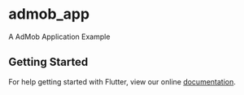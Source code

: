 # admob_app

A AdMob Application Example

## Getting Started

For help getting started with Flutter, view our online
[documentation](https://flutter.io/).
